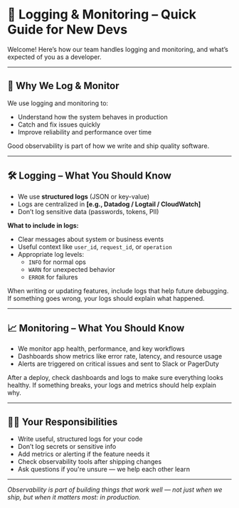 # 📡 Logging & Monitoring – Quick Guide for New Devs

Welcome! Here’s how our team handles logging and monitoring, and what’s expected of you as a developer.

---

## 🧠 Why We Log & Monitor

We use logging and monitoring to:

- Understand how the system behaves in production  
- Catch and fix issues quickly  
- Improve reliability and performance over time  

Good observability is part of how we write and ship quality software.

---

## 🛠 Logging – What You Should Know

- We use **structured logs** (JSON or key-value)  
- Logs are centralized in **[e.g., Datadog / Logtail / CloudWatch]**  
- Don’t log sensitive data (passwords, tokens, PII)

**What to include in logs:**
- Clear messages about system or business events  
- Useful context like `user_id`, `request_id`, or `operation`  
- Appropriate log levels:  
  - `INFO` for normal ops  
  - `WARN` for unexpected behavior  
  - `ERROR` for failures  

When writing or updating features, include logs that help future debugging. If something goes wrong, your logs should explain what happened.

---

## 📈 Monitoring – What You Should Know

- We monitor app health, performance, and key workflows  
- Dashboards show metrics like error rate, latency, and resource usage  
- Alerts are triggered on critical issues and sent to Slack or PagerDuty  

After a deploy, check dashboards and logs to make sure everything looks healthy. If something breaks, your logs and metrics should help explain why.

---

## 🧑‍💻 Your Responsibilities

- Write useful, structured logs for your code  
- Don’t log secrets or sensitive info  
- Add metrics or alerting if the feature needs it  
- Check observability tools after shipping changes  
- Ask questions if you're unsure — we help each other learn

---

_Observability is part of building things that work well — not just when we ship, but when it matters most: in production._
